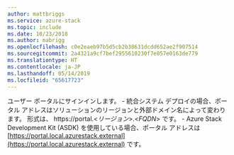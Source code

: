 ```yaml
---
author: mattbriggs
ms.service: azure-stack
ms.topic: include
ms.date: 10/23/2018
ms.author: mabrigg
ms.openlocfilehash: c0e2eaeb97b5d5cb2b38631dcdd652ae2f907514
ms.sourcegitcommit: 2a4321a9cf7bef2955610230f7e057e0163de779
ms.translationtype: HT
ms.contentlocale: ja-JP
ms.lasthandoff: 05/14/2019
ms.locfileid: "65617723"
---
```

ユーザー ポータルにサインインします。
    - 統合システム デプロイの場合、ポータル アドレスはソリューションのリージョンと外部ドメイン名によって変わります。 形式は、 https://portal.&lt;*リージョン*&gt;.&lt;*FQDN*&gt; です。
    - Azure Stack Development Kit (ASDK) を使用している場合、ポータル アドレスは [https://portal.local.azurestack.external](https://portal.local.azurestack.external) です。